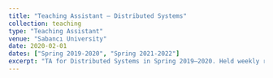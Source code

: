 ```yaml
---
title: "Teaching Assistant – Distributed Systems"
collection: teaching
type: "Teaching Assistant"
venue: "Sabancı University"
date: 2020-02-01
dates: ["Spring 2019-2020", "Spring 2021-2022"]
excerpt: "TA for Distributed Systems in Spring 2019–2020. Held weekly recitation sessions and office hours for ~35 students."
---
```

